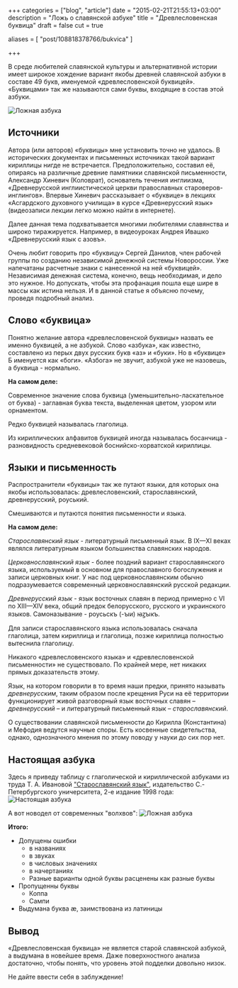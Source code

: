 +++
categories = ["blog", "article"]
date = "2015-02-21T21:55:13+03:00"
description = "Ложь о славянской азбуке"
title = "Древлесловенская буквица"
draft = false
cut = true

aliases = [
    "post/108818378766/bukvica"
]

+++

В среде любителей славянской культуры и альтернативной истории имеет широкое хождение вариант якобы древней славянской азбуки в составе 49 букв, именуемой «древлесловенской буквицей». «Буквицами» так же называются сами буквы, входящие в состав этой азбуки.

![Ложная азбука](/posts_data/bukvica/bukvica.png)

<!--more-->

## Источники

Автора (или авторов) «буквицы» мне установить точно не удалось. В исторических документах и письменных источниках такой вариант кириллицы нигде не встречается. Предположительно, составил её, опираясь на различные древние памятники славянской письменности, Александр Хиневич (Коловрат), основатель течения инглиизма, «Древнерусской инглиистической церкви православных староверов-инглингов». Впервые Хиневич рассказывает о «буквице» в лекциях «Асгардского духовного училища» в курсе «Древнерусский язык» (видеозаписи лекции легко можно найти в интернете).

Далее данная тема подхватывается многими любителями славянства и широко тиражируется. Например, в видеоуроках Андрея Ивашко «Древнерусский язык с азовъ».

Очень любит говорить про «буквицу» Сергей Данилов, член рабочей группы по созданию независимой денежной системы Новороссии. Уже напечатаны расчетные знаки с нанесенной на ней «буквицей». Независимая денежная система, конечно, вещь необходимая, и дело это нужное. Но допускать, чтобы эта профанация пошла еще шире в массы как истина нельзя. И в данной статье я объясню почему, проведя подробный анализ.

## Слово «буквица»

Понятно желание автора «древлесловенской буквицы» назвать ее именно буквицей, а не азбукой. Слово «азбука», как известно, составлено из перых двух русских букв «аз» и «буки». Но в «буквице» Б именуется как «боги». «Азбога» не звучит, азбукой уже не назовешь, а буквица - нормально.

**На самом деле:**

Современное значение слова буквица (уменьшительно-ласкательное от буква) - заглавная буква текста, выделенная цветом, узором или орнаментом.

Редко буквицей называлась глаголица.

Из кириллических алфавитов буквицей иногда называлась босанчица - разновидность средневековой боснийско-хорватской кириллицы.

## Языки и письменность

Распространители «буквицы» так же путают языки, для которых она якобы использовалась: древлесловенский, старославянский, древнерусский, роуський.

Смешиваются и путаются понятия письменности и языка.

**На самом деле:**

*Старославянский язык* - литературный письменный язык. В IX—XI веках являлся литературным языком большинства славянских народов.

*Церковнославянский язык* - более поздний вариант старославянского языка, используемый в основном для православного богослужения и записи церковных книг. У нас под церковнославянским обычно подразумевается современный церковнославянский русской редакции.

*Древнерусский язык* - язык восточных славян в период примерно с VI по XIII—XIV века, общий предок белорусского, русского и украинского языков. Самоназывание - рѹсьскъ (-ꙑи) ꙗꙁꙑкъ.

Для записи старославянского языка использовалась сначала глаголица, затем кириллица и глаголица, позже кириллица полностью вытеснила глаголицу.

Никакого «древлесловенского языка» и «древлесловенской письменности» не существовало. По крайней мере, нет никаких прямых доказательств этому.

Язык, на котором говорили в то время наши предки, принято называть *древнерусским*, таким образом после крещения Руси на её территории функционирует живой разговорный язык восточных славян – *древнерусский* – и литературный письменный язык – *старославянский*.

О существовании славянской письменности до Кирилла (Константина) и Мефодия ведутся научные споры. Есть косвенные свидетельства, однако, однозначного мнения по этому поводу у науки до сих пор нет.

## Настоящая азбука

Здесь я приведу таблицу с глаголической и кириллической азбуками из труда Т. А. Ивановой ["Старославянский язык"](/post/ivanova), издательство С.-Петербургского уничерситета, 2-е издание 1998 года:
![Настоящая азбука](/posts_data/azbuka_ivanova.png)


А вот новодел от современных "волхвов":
![Ложная азбука](/posts_data/bukvica/bukvica_2.jpg)

**Итого:**

- Допущены ошибки
  - в названиях
  - в звуках
  - в числовых значениях
  - в начертаниях
  - Разные варианты одной буквы расценены как разные буквы
- Пропущенны буквы
  - Коппа
  - Сампи
- Выдумана буква æ, заимствована из латиницы

## Вывод

«Древлесловенская буквица»  не является старой славянской азбукой, а выдумана в новейшее время. Даже поверхностного анализа достаточно, чтобы понять, что уровень этой подделки довольно низок.

Не дайте ввести себя в заблуждение!

